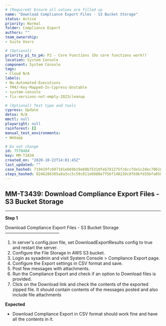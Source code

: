 ```yaml
---
# (Required) Ensure all values are filled up
name: "Download Compliance Export Files - S3 Bucket Storage"
status: Active
priority: Normal
folder: Compliance Export
authors: ""
team_ownership: 
- Suite Users

# (Optional)
priority_p1_to_p4: P2 - Core Functions (Do core functions work?)
location: System Console
component: System Console
tags: 
- Cloud N/A
labels: 
- No-Automated-Executions
- TM4J-Key-Mapped-In-Cypress-Unstable
- system-console
- fix-versions-not-empty-2022cleanup

# (Optional) Test type and tools
cypress: Update
detox: N/A
mmctl: null
playwright: null
rainforest: []
manual_test_environments: 
- Webapp

# Do not change
id: 7570404
key: MM-T3439
created_on: "2020-10-22T14:01:45Z"
last_updated: ""
case_hashed: 719419fc607101eb69b19e60b75310feb781275fc6ccfde1c2dec70618bedc84f138041a72f4bbb9ee1d9722952565a1
steps_hashed: 8246286385a8a3cc5c59c811e6980e7f56f148239c07b9bfd35bfa058e5ecee5bd5e24edcee72d88e81cbf56d45caabd
---
```


<!-- (Auto-generated) Based on frontmatter's "key" and "name" -->

## MM-T3439: Download Compliance Export Files - S3 Bucket Storage

---

**Step 1**

Download Compliance Export Files - S3 Bucket Storage\
–––––––––––––––––––––––––

1. In server's config.json file, set DownloadExportResults config to true and restart the server.
2. Configure the File Storage in AWS S3 bucket.
3. Login as sysadmin and visit System Console > Compliance Export page.
4. Configure the Export settings in CSV format and save.
5. Post few messages with attachments.
6. Run the Compliance Export and check if an option to Download files is provided.
7. Click on the Download link and check the contents of the exported zipped file. It should contain contents of the messages posted and also include file attachments

**Expected**

- Download Compliance Export in CSV format should work fine and have all the contents in it.
